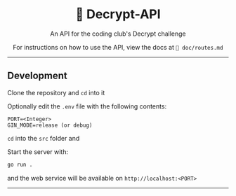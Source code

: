 <div align="center">
<h1>🔐 Decrypt-API </h1>

An API for the coding club's Decrypt challenge

For instructions on how to use the API, view the docs at
`📁 doc/routes.md`

</div>

---

## Development

Clone the repository and `cd` into it

Optionally edit the `.env` file with the following contents:

```env
PORT=<Integer>
GIN_MODE=release (or debug)
```

`cd` into the `src` folder and

Start the server with:

```bash
go run .
```

and the web service will be available on `http://localhost:<PORT>`

---
